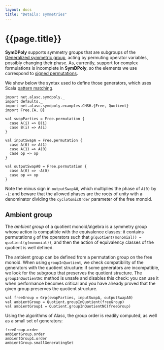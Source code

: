 ```yaml
---
layout: docs
title: "Details: symmetries"
---
```


# {{page.title}}

**SymDPoly** supports symmetry groups that are subgroups of the [Generalized symmetric group](https://en.wikipedia.org/wiki/Generalized_symmetric_group), acting by permuting operator variables, possibly changing their phase. As, currently, support for complex formulations is incomplete in **SymDPoly**, so the elements we use correspond to [signed permutations](https://en.wikipedia.org/wiki/Hyperoctahedral_group).

We show below the syntax used to define those generators, which uses Scala [pattern matching](https://docs.scala-lang.org/tour/pattern-matching.html).
```tut:silent
import net.alasc.symdpoly._
import defaults._
import net.alasc.symdpoly.examples.CHSH.{Free, Quotient}
import Free.{A, B}
```

```tut
val swapParties = Free.permutation {
  case A(i) => B(i)
  case B(i) => A(i)
}

val inputSwapA = Free.permutation {
  case A(0) => A(1)
  case A(1) => A(0)
  case op => op
}

val outputSwapA0 = Free.permutation {
  case A(0) => -A(0)
  case op => op
}
```

Note the minus sign in `outputSwapA0`, which multiplies the phase of `A(0)` by `-1`: and beware that the allowed phases are the roots of unity with a denominator dividing the `cyclotomicOrder` parameter of the free monoid.

## Ambient group

The *ambient group* of a quotient monoid/algebra is a symmetry group whose action is compatible with the equivalence classes: it contains permutations `g` of the operators such that `g(quotient(monomial)) = quotient(g(monomial))`, and then the action of equivalency classes of the quotient is well defined.

The ambient group can be defined from a permutation group on the free monoid. When using `groupInQuotient`, we check compatibility of the generators with the quotient structure: if some generators are incompatible, we look for the subgroup that preserves the quotient structure. The `groupInQuotientNC` method is unsafe and disables this check: you can use it when performance becomes critical and you have already proved that the given group preserves the quotient structure.
```tut
val freeGroup = Grp(swapParties, inputSwapA, outputSwapA0)
val ambientGroup = Quotient.groupInQuotient(freeGroup)
val ambientGroup1 = Quotient.groupInQuotientNC(freeGroup)
```

Using the algorithms of Alasc, the group order is readily computed, as well as a small set of generators:

```tut
freeGroup.order
ambientGroup.order
ambientGroup1.order
ambientGroup.smallGeneratingSet
```
